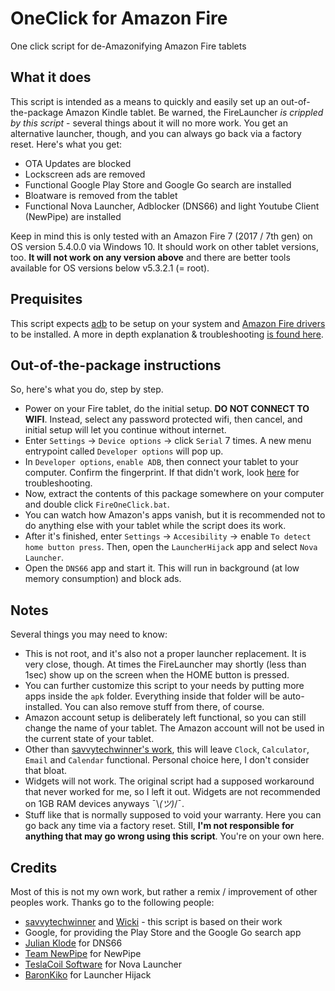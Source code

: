 # OneClick for Amazon Fire
One click script for de-Amazonifying Amazon Fire tablets

## What it does
This script is intended as a means to quickly and easily set up an out-of-the-package Amazon Kindle tablet. Be warned, the FireLauncher *is crippled by this script* - several things about it will no more work. You get an alternative launcher, though, and you can always go back via a factory reset. Here's what you get:
* OTA Updates are blocked
* Lockscreen ads are removed
* Functional Google Play Store and Google Go search are installed
* Bloatware is removed from the tablet
* Functional Nova Launcher, Adblocker (DNS66) and light Youtube Client (NewPipe) are installed

Keep in mind this is only tested with an Amazon Fire 7 (2017 / 7th gen) on OS version 5.4.0.0 via Windows 10. It should work on other tablet versions, too. **It will not work on any version above** and there are better tools available for OS versions below v5.3.2.1 (= root).

## Prequisites
This script expects [adb](https://adb.clockworkmod.com/) to be setup on your system and [Amazon Fire drivers](https://s3.amazonaws.com/android-sdk-manager/redist/kindle_fire_usb_driver.zip) to be installed. A more in depth explanation & troubleshooting [is found here](https://developer.amazon.com/de/docs/fire-tablets/ft-set-up-your-kindle-fire-tablet-for-testing.html#enable-adb-on-your-fire-tablet).

## Out-of-the-package instructions
So, here's what you do, step by step.
* Power on your Fire tablet, do the initial setup. **DO NOT CONNECT TO WIFI**. Instead, select any password protected wifi, then cancel, and initial setup will let you continue without internet.
* Enter `Settings` -> `Device options` -> click `Serial` 7 times. A new menu entrypoint called `Developer options` will pop up.
* In `Developer options`, `enable ADB`, then connect your tablet to your computer. Confirm the fingerprint. If that didn't work, look [here](https://developer.amazon.com/de/docs/fire-tablets/ft-set-up-your-kindle-fire-tablet-for-testing.html#enable-adb-on-your-fire-tablet) for troubleshooting.
* Now, extract the contents of this package somewhere on your computer and double click `FireOneClick.bat`.
* You can watch how Amazon's apps vanish, but it is recommended not to do anything else with your tablet while the script does its work.
* After it's finished, enter `Settings` -> `Accesibility` -> enable `To detect home button press`. Then, open the `LauncherHijack` app and select `Nova Launcher`.
* Open the `DNS66` app and start it. This will run in background (at low memory consumption) and block ads.

## Notes
Several things you may need to know:
* This is not root, and it's also not a proper launcher replacement. It is very close, though. At times the FireLauncher may shortly (less than 1sec) show up on the screen when the HOME button is pressed.
* You can further customize this script to your needs by putting more apps inside the `apk` folder. Everything inside that folder will be auto-installed. You can also remove stuff from there, of course.
* Amazon account setup is deliberately left functional, so you can still change the name of your tablet. The Amazon account will not be used in the current state of your tablet.
* Other than [savvytechwinner's work](https://forum.xda-developers.com/amazon-fire/general/amazon-fire-utility-tool-bloat-removal-t3641151), this will leave `Clock`, `Calculator`, `Email` and `Calendar` functional. Personal choice here, I don't consider that bloat.
* Widgets will not work. The original script had a supposed workaround that never worked for me, so I left it out. Widgets are not recommended on 1GB RAM devices anyways ¯\\_(ツ)_/¯.
* Stuff like that is normally supposed to void your warranty. Here you can go back any time via a factory reset. Still, **I'm not responsible for anything that may go wrong using this script**. You're on your own here.

## Credits
Most of this is not my own work, but rather a remix / improvement of other peoples work. Thanks go to the following people:
* [savvytechwinner](https://forum.xda-developers.com/amazon-fire/general/amazon-fire-utility-tool-bloat-removal-t3641151) and [Wicki](https://www.android-hilfe.de/forum/amazon-fire.2359/amazon-fire-namensgebung.839052-page-2.html) - this script is based on their work
* Google, for providing the Play Store and the Google Go search app
* [Julian Klode](https://github.com/julian-klode/dns66) for DNS66
* [Team NewPipe](https://github.com/TeamNewPipe/NewPipe) for NewPipe
* [TeslaCoil Software](https://play.google.com/store/apps/details?id=com.teslacoilsw.launcher&hl=de) for Nova Launcher
* [BaronKiko](https://github.com/BaronKiko/LauncherHijack) for Launcher Hijack
